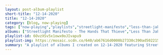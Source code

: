 ```yaml
---
layout: post-album-playlist
short-title: "12-14-2020"
title: "12-14-2020"
category: [blog, now-playing]
tags: ["now-playing","playlists","streetlight-manifesto","less-than-jake","voodoo-glow-skulls","voodoo-glow-skulls","various-artists","dick-curless","starbuck","left-alone","dance-hall-crashers"]
albums: ["Streetlight Manifesto - The Hands That Thieve","Less Than Jake - Silver Linings","Voodoo Glow Skulls - Break The Spell","Voodoo Glow Skulls - Who Is, This Is?","Various Artists - To Nowhere","Dick Curless - Tombstone Every Mile","Starbuck - Moonlight Feels Right","Left Alone - Dead American Radio","Dance Hall Crashers - Honey I'm Homely"]
playlist-id: 6OvzXSv5x1owx0oJIvapu9
playlist-img: https://mosaic.scdn.co/640/ab67616d0000b27330c390ad5022151150518e3dab67616d0000b27354902db0db115fdbdd00d7f9ab67616d0000b2739f613468da45d75bac9cb546ab67616d0000b273d6ae1f310c15b7974d6df238
summary: "A playlist of albums I created on 12-14-2020 featuring Streetlight Manifesto, Less Than Jake, Voodoo Glow Skulls, Voodoo Glow Skulls, Various Artists, Dick Curless, Starbuck, Left Alone, and Dance Hall Crashers"
---
```

